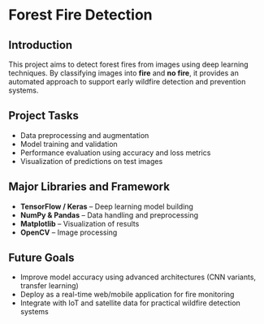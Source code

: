 # Forest Fire Detection

## Introduction
This project aims to detect forest fires from images using deep learning techniques. By classifying images into **fire** and **no fire**, it provides an automated approach to support early wildfire detection and prevention systems.

## Project Tasks
- Data preprocessing and augmentation
- Model training and validation
- Performance evaluation using accuracy and loss metrics
- Visualization of predictions on test images

## Major Libraries and Framework
- **TensorFlow / Keras** – Deep learning model building
- **NumPy & Pandas** – Data handling and preprocessing
- **Matplotlib** – Visualization of results
- **OpenCV** – Image processing

## Future Goals
- Improve model accuracy using advanced architectures (CNN variants, transfer learning)
- Deploy as a real-time web/mobile application for fire monitoring
- Integrate with IoT and satellite data for practical wildfire detection systems

